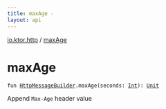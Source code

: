```yaml
---
title: maxAge - 
layout: api
---
```


<div class='api-docs-breadcrumbs'><a href="index.html">io.ktor.http</a> / <a href="./max-age.html">maxAge</a></div>

# maxAge

<div class="signature"><code><span class="keyword">fun </span><a href="-http-message-builder/index.html"><span class="identifier">HttpMessageBuilder</span></a><span class="symbol">.</span><span class="identifier">maxAge</span><span class="symbol">(</span><span class="parameterName" id="io.ktor.http$maxAge(io.ktor.http.HttpMessageBuilder, kotlin.Int)/seconds">seconds</span><span class="symbol">:</span>&nbsp;<a href="https://kotlinlang.org/api/latest/jvm/stdlib/kotlin/-int/index.html"><span class="identifier">Int</span></a><span class="symbol">)</span><span class="symbol">: </span><a href="https://kotlinlang.org/api/latest/jvm/stdlib/kotlin/-unit/index.html"><span class="identifier">Unit</span></a></code></div>

Append <code>Max-Age</code> header value

